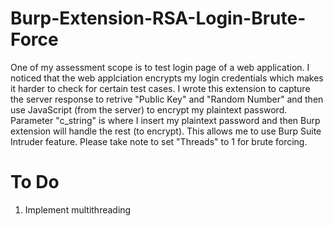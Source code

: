 # Burp-Extension-RSA-Login-Brute-Force

One of my assessment scope is to test login page of a web application. I noticed that the web applciation encrypts my login credentials which makes it harder to check for certain test cases. I wrote this extension to capture the server response to retrive "Public Key" and "Random Number" and then use JavaScript (from the server) to encrypt my plaintext password. Parameter "c_string" is where I insert my plaintext password and then Burp extension will handle the rest (to encrypt). This allows me to use Burp Suite Intruder feature. Please take note to set "Threads" to 1 for brute forcing.

# To Do
1. Implement multithreading
